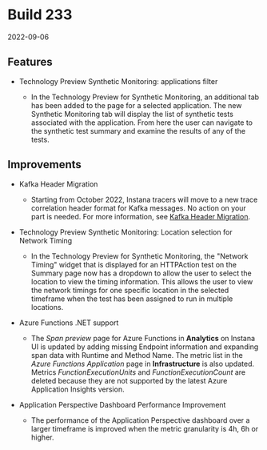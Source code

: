 # Build 233

2022-09-06

## Features

* Technology Preview Synthetic Monitoring: applications filter

  * In the Technology Preview for Synthetic Monitoring, an additional tab has been added to the page for a selected application.  The new Synthetic Monitoring tab will display the list of synthetic tests associated with the application.  From here the user can navigate to the synthetic test summary and examine the results of any of the tests.

## Improvements

  * Kafka Header Migration

    * Starting from October 2022, Instana tracers will move to a new trace correlation header format for Kafka messages. No action on your part is needed. For more information, see [Kafka Header Migration](../../tracing/kafka-header-migration.md).

  * Technology Preview Synthetic Monitoring: Location selection for Network Timing

    * In the Technology Preview for Synthetic Monitoring, the "Network Timing" widget that is displayed for an HTTPAction test on the Summary page now has a dropdown to allow the user to select the location to view the timing information.  This allows the user to view the network timings for one specific location in the selected timeframe when the test has been assigned to run in multiple locations.

  * Azure Functions .NET support

    * The _Span preview_ page for Azure Functions in **Analytics** on Instana UI is updated by adding missing Endpoint information and expanding span data with Runtime and Method Name.
The metric list in the _Azure Functions Application_ page in **Infrastructure** is also updated. Metrics _FunctionExecutionUnits_ and _FunctionExecutionCount_ are deleted because they are not supported by the latest Azure Application Insights version.


  * Application Perspective Dashboard Performance Improvement

    * The performance of the Application Perspective dashboard over a larger timeframe is improved when the metric granularity is 4h, 6h or higher.